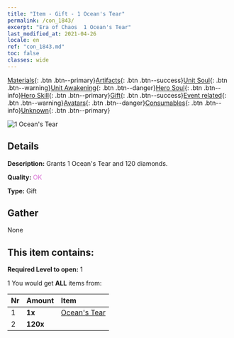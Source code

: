 ```yaml
---
title: "Item - Gift - 1 Ocean's Tear"
permalink: /con_1843/
excerpt: "Era of Chaos  1 Ocean's Tear"
last_modified_at: 2021-04-26
locale: en
ref: "con_1843.md"
toc: false
classes: wide
---
```

 [Materials](/Items/){: .btn .btn--primary}[Artifacts](/Items/Artifacts/){: .btn .btn--success}[Unit Soul](/Items/UnitSoul/){: .btn .btn--warning}[Unit Awakening](/Items/UnitAwakening/){: .btn .btn--danger}[Hero Soul](/Items/HeroSoul/){: .btn .btn--info}[Hero Skill](/Items/HeroSkill/){: .btn .btn--primary}[Gift](/Items/Gift/){: .btn .btn--success}[Event related](/Items/Events/){: .btn .btn--warning}[Avatars](/Items/Avatars/){: .btn .btn--danger}[Consumables](/Items/Consumables/){: .btn .btn--info}[Unknown](/Items/Unknown/){: .btn .btn--primary}

 ![1 Ocean's Tear](/images/t/i_907466.png)

## Details
 **Description:** Grants 1 Ocean's Tear and 120 diamonds.

 **Quality:** <span style="color: #DA70D6">OK</span>

 **Type:** Gift

## Gather

  None

## This item contains:

 **Required Level to open:** 1

 1 You would get **ALL** items  from:

  | Nr | Amount |     Item    |
  |:---|:-------|:------------|
  | 1 |  **1x** | [Ocean's Tear](/Items/con_955/) |  | 
  | 2 |  **120x** | <i class="fas fa-gem"/> |  | 
